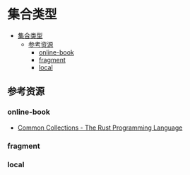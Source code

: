 # 集合类型

<!--ts-->
* [集合类型](#集合类型)
   * [参考资源](#参考资源)
      * [online-book](#online-book)
      * [fragment](#fragment)
      * [local](#local)

<!-- Created by https://github.com/ekalinin/github-markdown-toc -->
<!-- Added by: runner, at: Wed Jul 13 15:08:38 UTC 2022 -->

<!--te-->

## 参考资源

### online-book

- [Common Collections - The Rust Programming Language](https://doc.rust-lang.org/book/ch08-00-common-collections.html)

### fragment

### local
